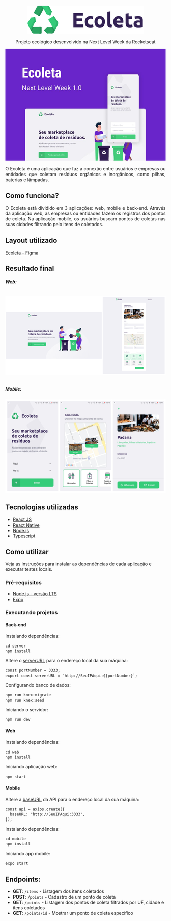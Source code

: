 <p align="center">
  <img src="/web/src/assets/logo.svg">
</p>
<p align="center">
  Projeto ecológico desenvolvido na Next Level Week da Rocketseat
</p>
<p align="center">
  <img src="/NLW.jpeg">
</p>

<p align="justify">
  O Ecoleta é uma aplicação que faz a conexão entre usuários e empresas ou entidades que coletam resíduos orgânicos e inorgânicos, como pilhas, baterias e lâmpadas.
</p>

## Como funciona?

<p align="justify">O Ecoleta está dividido em 3 aplicações: web, mobile e back-end. Através da aplicação web, as empresas ou entidades fazem os registros dos pontos de coleta. Na aplicação mobile, os usuários buscam pontos de coletas nas suas cidades filtrando pelo itens de coletados.
</p>

## Layout utilizado
[Ecoleta - Figma](https://www.figma.com/file/9TlOcj6l7D05fZhU12xWT3/Ecoleta-(Booster)?node-id=0%3A1)

## Resultado final

##### Web:
<div style="display:flex; justify-content:center">
<p justify="center" align="center">
  <img width="100%" src="/projectScreenshots/webScreenshot.png">
</p>
</div>

##### Mobile:
<p align="center">
  <img src="/projectScreenshots/mobileScreenshot.jpg">
</p>

## Tecnologias utilizadas

* [React JS](https://pt-br.reactjs.org/)
* [React Native](https://reactnative.dev/)
* [Node.js](https://nodejs.org/en/)
* [Typescript](https://www.typescriptlang.org/)

## Como utilizar

Veja as instruções para instalar as dependências de cada aplicação e executar testes locais.

### Pré-requisitos

* [Node.js - versão LTS](https://nodejs.org/en/download/)
* [Expo](https://expo.io/learn)

### Executando projetos

#### Back-end

Instalando dependências:
```
cd server
npm install
```

Altere o [serverURL](/server/src/server.ts) para o endereço local da sua máquina:
```
const portNumber = 3333;
export const serverURL = `http://SeuIPAqui:${portNumber}`;
```

Configurando banco de dados:
```
npm run knex:migrate
npm run knex:seed
```

Iniciando o servidor:
```
npm run dev
```

#### Web

Instalando dependências:
```
cd web
npm install
```

Iniciando aplicação web:
```
npm start
```

#### Mobile

Altere a [baseURL](/mobile/src/api/api.ts) da API para o endereço local da sua máquina:
```
const api = axios.create({
  baseURL: "http://SeuIPAqui:3333",
});
```

Instalando dependências:
```
cd mobile
npm install
```

Iniciando app mobile:
```
expo start
```

## Endpoints:

* **GET**: `/items` - Listagem dos itens coletados
* **POST**: `/points` - Cadastro de um ponto de coleta
* **GET**: `/points` - Listagem dos pontos de coleta filtrados por UF, cidade e itens coletados
* **GET**: `/points/id` - Mostrar um ponto de coleta específico
